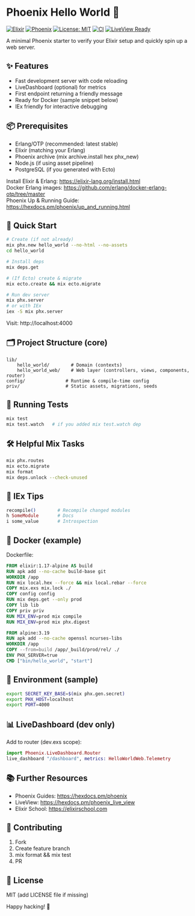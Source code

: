 # Phoenix Hello World 🚀

[![Elixir](https://img.shields.io/badge/Elixir-%E2%9C%A8-purple)](https://elixir-lang.org)
[![Phoenix](https://img.shields.io/badge/Phoenix-Framework-FD4F00)](https://www.phoenixframework.org)
[![License: MIT](https://img.shields.io/badge/License-MIT-blue.svg)](LICENSE)
[![CI](https://img.shields.io/badge/CI-GitHub%20Actions-grey)](#)
[![LiveView Ready](https://img.shields.io/badge/LiveView-Yes-brightgreen)](https://hexdocs.pm/phoenix_live_view)

A minimal Phoenix starter to verify your Elixir setup and quickly spin up a web server.

## ✨ Features
- Fast development server with code reloading
- LiveDashboard (optional) for metrics
- First endpoint returning a friendly message
- Ready for Docker (sample snippet below)
- IEx friendly for interactive debugging

## 📦 Prerequisites
- Erlang/OTP (recommended: latest stable)  
- Elixir (matching your Erlang)  
- Phoenix archive (mix archive.install hex phx_new)  
- Node.js (if using asset pipeline)  
- PostgreSQL (if you generated with Ecto)

Install Elixir & Erlang: https://elixir-lang.org/install.html  
Docker Erlang images: https://github.com/erlang/docker-erlang-otp/tree/master  
Phoenix Up & Running Guide: https://hexdocs.pm/phoenix/up_and_running.html

## 🚀 Quick Start
```bash
# Create (if not already)
mix phx.new hello_world --no-html --no-assets
cd hello_world

# Install deps
mix deps.get

# (If Ecto) create & migrate
mix ecto.create && mix ecto.migrate

# Run dev server
mix phx.server
# or with IEx
iex -S mix phx.server
```
Visit: http://localhost:4000

## 🗂 Project Structure (core)
```
lib/
    hello_world/        # Domain (contexts)
    hello_world_web/    # Web layer (controllers, views, components, router)
config/               # Runtime & compile-time config
priv/                 # Static assets, migrations, seeds
```

## 🧪 Running Tests
```bash
mix test
mix test.watch   # if you added mix test.watch dep
```

## 🛠 Helpful Mix Tasks
```bash
mix phx.routes
mix ecto.migrate
mix format
mix deps.unlock --check-unused
```

## 🐚 IEx Tips
```elixir
recompile()        # Recompile changed modules
h SomeModule       # Docs
i some_value       # Introspection
```

## 🐳 Docker (example)
Dockerfile:
```dockerfile
FROM elixir:1.17-alpine AS build
RUN apk add --no-cache build-base git
WORKDIR /app
RUN mix local.hex --force && mix local.rebar --force
COPY mix.exs mix.lock ./
COPY config config
RUN mix deps.get --only prod
COPY lib lib
COPY priv priv
RUN MIX_ENV=prod mix compile
RUN MIX_ENV=prod mix phx.digest

FROM alpine:3.19
RUN apk add --no-cache openssl ncurses-libs
WORKDIR /app
COPY --from=build /app/_build/prod/rel/ ./
ENV PHX_SERVER=true
CMD ["bin/hello_world", "start"]
```

## 🔐 Environment (sample)
```bash
export SECRET_KEY_BASE=$(mix phx.gen.secret)
export PHX_HOST=localhost
export PORT=4000
```

## 📊 LiveDashboard (dev only)
Add to router (dev.exs scope):
```elixir
import Phoenix.LiveDashboard.Router
live_dashboard "/dashboard", metrics: HelloWorldWeb.Telemetry
```

## 📚 Further Resources
- Phoenix Guides: https://hexdocs.pm/phoenix
- LiveView: https://hexdocs.pm/phoenix_live_view
- Elixir School: https://elixirschool.com

## 🤝 Contributing
1. Fork
2. Create feature branch
3. mix format && mix test
4. PR

## 📝 License
MIT (add LICENSE file if missing)

Happy hacking! 💜
